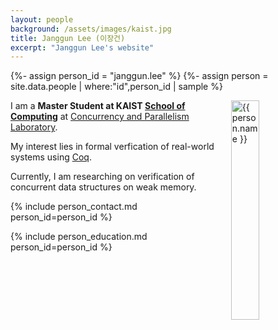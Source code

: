 ```yaml
---
layout: people
background: /assets/images/kaist.jpg
title: Janggun Lee (이장건)
excerpt: "Janggun Lee's website"
---
```


{%- assign person_id = "janggun.lee" %}
{%- assign person = site.data.people | where:"id",person_id | sample %}

<img align="right" style="width: 30%; padding-left: 3%;" src="{{ site.baseurl }}/assets/images/people/janggun.lee.jpg" alt="{{ person.name }}">

I am a **Master Student at KAIST [School of Computing](https://cs.kaist.ac.kr)** at [Concurrency and Parallelism Laboratory](https://cp.kaist.ac.kr). 

My interest lies in formal verfication of real-world systems using [Coq](https://coq.inria.fr/).

Currently, I am researching on verification of concurrent data structures on weak memory.


{% include person_contact.md person_id=person_id %}


{% include person_education.md person_id=person_id %}
